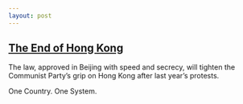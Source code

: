 ```yaml
---
layout: post
---
```


## [The End of Hong Kong](https://www.nytimes.com/2020/06/29/world/asia/china-hong-kong-security-law-rules.html?smtyp=cur&smid=fb-nytimes&fbclid=IwAR0j1nGquxttsYy-r3xUN2xoYJkskwCOv0FYNbm8Mz1KLa2PaHc7FS3gHCI)

The law, approved in Beijing with speed and secrecy, will tighten the Communist Party’s grip on Hong Kong after last year’s protests.

One Country. One System.
